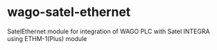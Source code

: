 # wago-satel-ethernet
SatelEthernet module for integration of WAGO PLC with Satel INTEGRA using ETHM-1(Plus) module
